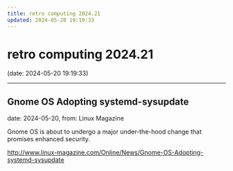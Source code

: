 ```yaml
---
title: retro computing 2024.21
updated: 2024-05-20 19:19:33
---
```


# retro computing 2024.21

(date: 2024-05-20 19:19:33)

---

## Gnome OS Adopting systemd-sysupdate

date: 2024-05-20, from: Linux Magazine

<p>Gnome OS is about to undergo a major under-the-hood change that promises enhanced security.</p> 

<http://www.linux-magazine.com/Online/News/Gnome-OS-Adopting-systemd-sysupdate>

